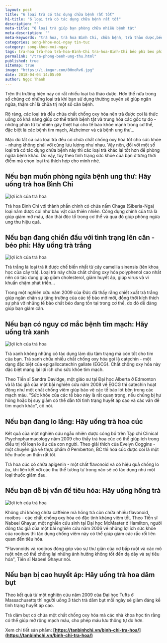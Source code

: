 ```yaml
---
layout: post
title: "6 loại trà có tác dụng chữa bệnh rất tốt"
h1-title: "6 loại trà có tác dụng chữa bệnh rất tốt"
description: ""
meta-title: "6 loại trà giúp bạn phòng chữa nhiều bệnh tật"
meta-description: ""
meta-keywords: "trà hoa, trà hoa Bình Chi, chữa bệnh, trà thảo dược,béo phì, tim mạch, tiêu hóa, ung thư"
categories: song-khoe-moi-ngay tin-tuc
category: song-khoe-moi-ngay
tags: tra-hoa trà-hoa trà-hoa-Bình-Chi tra-hoa-Binh-Chi béo phì beo phi tim mạch tim mach tiêu hóa tiêu hoa ung thư ung thu
permalink: "/tra-phong-benh-ung-thu.html"
published: true
sitemap: true
image: "https://i.imgur.com/0HneRv6.jpg"
date: 2018-04-04 14:05:00
author: Ngọc Thanh
---
```


Trên thị trường hiện nay có rất nhiều loại trà thảo dược. Hơn thế nữa trong số chúng có những loại trà khi bạn sử dụng thường xuyên sẽ giúp ngăn ngừa, thậm chí là chữa trị một số căn bệnh.

Rõ ràng, các loại trà đều chứa chất chống oxy hóa nên trà được coi là thức uống có khả năng giúp cơ thể tránh bệnh tật và trung hòa các gốc tự do - những phân tử tự nhiên gây thiệt hại cho tế bào khỏe mạnh trong cơ thể, đặc biệt là các bệnh tim mạch, Alzheimer và cả bệnh ung thư... 

Mặc dù tất cả các loại trà đều có chứa chất chống oxy hóa tốt cho sức khỏe - nhưng không phải với cùng lưu lượng như nhau. Vậy nên, đối với một số loại trà có tác dụng chữa bệnh này thì các loại trà khác lại tốt hơn để phòng ngừa bệnh khác. Do vậy, tùy theo tình trạng sức khỏe của bạn ở từng thời điểm mà chọn loại trà thích hợp cho mình nhé.

## Nếu bạn muốn phòng ngừa bệnh ung thư: Hãy uống trà hoa Bình Chi

<img  src="https://i.imgur.com/0HneRv6.jpg" alt="lợi ích của trà hoa" class="image_fade responsive-img lazy">

Trà hoa Bình Chi với thành phần chính có chứa nấm Chaga (Siberia-Nga) loại nấm được coi như báu vật của thiên nhiên. Công dụng chính của trà là giúp giảm mỡ máu, đào thải độc tố trong cơ thể và qua đó giúp phòng ngừa ung thu hiệu quả.

## Nếu bạn đang chiến đấu với tình trạng lên cân - béo phì: Hãy uống trà trắng

<img  src="https://i.imgur.com/N7SBRPG.jpg" alt="lợi ích của trà hoa" class="image_fade responsive-img lazy">

Trà trắng là loại trà ít được chế biến nhất từ cây camellia sinensis (tên khoa học của cây trà). Loại trà này chứa chất chống oxy hóa polyphenol cao nhất nên có tác dụng giúp giảm cholesterol, giảm huyết áp, giúp virus và vi khuẩn chậm phát triển...

Trong một nghiên cứu năm 2009 của Đức đã thấy rằng chiết xuất trà trắng giúp ngăn chặn sự tăng trưởng của các tế bào mỡ mới, đồng thời kích thích sự phá vỡ những tế bào chất béo đang tồn tại trong cơ thể, do đó dễ dàng giúp bạn giảm cân.


## Nếu bạn có nguy cơ mắc bệnh tim mạch: Hãy uống trà xanh
<img  src="https://i.imgur.com/y4tqEIt.jpg" alt="lợi ích của trà hoa" class="image_fade responsive-img lazy">

Trà xanh không những có tác dụng làm dịu tâm trạng mà còn tốt cho tim của bạn. Trà xanh chứa nhiều chất chống oxy hóa gọi là catechin - một dạng đặc biệt của epigallocatechin gallate (EGCG). Chất chống oxy hóa này đặc biệt mang lại lợi ích cho sức khỏe tim mạch.

Theo Tiến sĩ Sandra Davidge, một giáo sư tại Đại học Alberta ở Edmonton và là tác giả của một bài nghiên cứu năm 2008 về EGCG thì catechin hoạt động như một chất chống viêm giúp bảo vệ các tế bào lót bên trong các mạch máu. "Sức khỏe của các tế bào này là rất quan trọng, nếu chúng bị hư hỏng hoặc bị suy giảm có thể dẫn tới tình trạng huyết áp cao và các vấn đề tim mạch khác", cô nói.


## Nếu bạn đang lo lắng: Hãy uống trà hoa cúc

Kết quả của một nghiên cứu ngẫu nhiên được công bố trên Tạp chí Clinical Psychopharmacology năm 2009 cho thấy trà hoa cúc có thể giúp ích trong điều trị rối loạn lo âu của con người. Theo giải thích của Evelyn Coggins - một chuyên gia về thực phẩm ở Pemberton, BC thì hoa cúc được coi là một liều thuốc an thần rất tốt. 

Trà hoa cúc có chứa apigenin - một chất flavonoid và có hiệu quả chống lo âu, khi liên kết với các thụ thể tương tự trong não sẽ có tác dụng như một loại thuốc giảm đau. 


## Nếu bạn dễ bị vấn đề tiêu hóa: Hãy uống hồng trà

<img  src="https://i.imgur.com/C50uqZQ.jpg" alt="lợi ích của trà hoa" class="image_fade responsive-img lazy">

Không chỉ không chứa caffeine mà hồng trà còn chứa nhiều flavonoid, rooibos - các chất chống oxy hóa có đặc tính kháng viêm tốt. Theo Tiến sĩ Nabeel Ghayur, một nghiên cứu sinh tại Đại học McMaster ở Hamilton, người đồng tác giả của một bài nghiên cứu năm 2006 về những lợi ích sức khỏe của rooibos thì tác dụng chống viêm này có thể giúp giảm các rắc rối liên quan đến tiêu hóa.

"Flavonoids và rooibos đóng góp vào sự thư giãn của cơ bắp ruột và các mô ruột nên có thể chống lại những ảnh hưởng không tốt đến dạ dày và sự tiêu hóa", Tiến sĩ Nabeel Ghayur nói. 

## Nếu bạn bị cao huyết áp: Hãy uống trà hoa dâm bụt

Theo kết quả từ một nghiên cứu năm 2009 của Đại học Tufts ở Massachusetts thì người uống 3 tách trà dâm bụt mỗi ngày sẽ giảm đáng kể tình trạng huyết áp cao.

Trà dâm bụt có chứa một chất chống oxy hóa mà các nhà khoa học tin rằng có thể giúp mở rộng mạch máu, cho phép máu lưu thông tự do hơn.

Xem chi tiết sản phẩm: **[https://tanbinhchi.vn/binh-chi-tra-hoa/](https://tanbinhchi.vn/binh-chi-tra-hoa/)**
